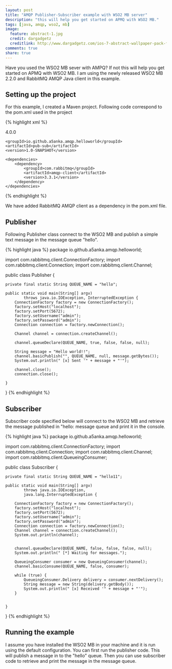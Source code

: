 ```yaml
---
layout: post
title: "AMQP Publisher-Subscriber example with WSO2 MB server"
description: "this will help you get started on APMQ with WSO2 MB."
tags: [java, amqp, wso2, mb]
image:
  feature: abstract-1.jpg
  credit: dargadgetz
  creditlink: http://www.dargadgetz.com/ios-7-abstract-wallpaper-pack-for-iphone-5-and-ipod-touch-retina/
comments: true
share: true
---
```


Have you used the WSO2 MB sever with AMPQ? If not this will help you
get started on APMQ with WSO2 MB. I am using the newly released WSO2
MB 2.2.0 and RabbitMQ AMQP Java client in this example.

## Setting up the project

For this example, I created a Maven project. Following code correspond
to the pom.xml used in the project

{% highlight xml %}
<?xml version="1.0" encoding="UTF-8"?>
<project xmlns="http://maven.apache.org/POM/4.0.0"
         xmlns:xsi="http://www.w3.org/2001/XMLSchema-instance"
         xsi:schemaLocation="http://maven.apache.org/POM/4.0.0 http://maven.apache.org/xsd/maven-4.0.0.xsd">
    <modelVersion>4.0.0</modelVersion>

    <groupId>io.github.a5anka.amqp.helloworld</groupId>
    <artifactId>pub-sub</artifactId>
    <version>1.0-SNAPSHOT</version>

    <dependencies>
        <dependency>
            <groupId>com.rabbitmq</groupId>
            <artifactId>amqp-client</artifactId>
            <version>3.3.1</version>
        </dependency>
    </dependencies>
    
</project>
{% endhighlight %}

We have added RabbitMQ AMQP client as a dependency in the pom.xml
file.

## Publisher

Following Publisher class connect to the WSO2 MB and publish a simple
text message in the message queue "hello".

{% highlight java %}
package io.github.a5anka.amqp.helloworld;

import com.rabbitmq.client.ConnectionFactory;
import com.rabbitmq.client.Connection;
import com.rabbitmq.client.Channel;

public class Publisher {

    private final static String QUEUE_NAME = "hello";

    public static void main(String[] argv)
            throws java.io.IOException, InterruptedException {
        ConnectionFactory factory = new ConnectionFactory();
        factory.setHost("localhost");
        factory.setPort(5672);
        factory.setUsername("admin");
        factory.setPassword("admin");
        Connection connection = factory.newConnection();

        Channel channel = connection.createChannel();

        channel.queueDeclare(QUEUE_NAME, true, false, false, null);

        String message = "Hello world!!";
        channel.basicPublish("", QUEUE_NAME, null, message.getBytes());
        System.out.println(" [x] Sent '" + message + "'");

        channel.close();
        connection.close();

    }
}
{% endhighlight %}


## Subscriber

Subscriber code specified below will connect to the WSO2 MB and
retrieve the message published in "hello: message queue and print it
in the console.

{% highlight java %}
package io.github.a5anka.amqp.helloworld;

import com.rabbitmq.client.ConnectionFactory;
import com.rabbitmq.client.Connection;
import com.rabbitmq.client.Channel;
import com.rabbitmq.client.QueueingConsumer;

public class Subscriber {

    private final static String QUEUE_NAME = "hello11";

    public static void main(String[] argv)
            throws java.io.IOException,
            java.lang.InterruptedException {

        ConnectionFactory factory = new ConnectionFactory();
        factory.setHost("localhost");
        factory.setPort(5672);
        factory.setUsername("admin");
        factory.setPassword("admin");
        Connection connection = factory.newConnection();
        Channel channel = connection.createChannel();
        System.out.println(channel);


        channel.queueDeclare(QUEUE_NAME, false, false, false, null);
        System.out.println(" [*] Waiting for messages.");

        QueueingConsumer consumer = new QueueingConsumer(channel);
        channel.basicConsume(QUEUE_NAME, false, consumer);

        while (true) {
            QueueingConsumer.Delivery delivery = consumer.nextDelivery();
            String message = new String(delivery.getBody());
            System.out.println(" [x] Received '" + message + "'");
        }


    }
}
{% endhighlight %}

## Running the example

I assume you have installed the WSO2 MB in your machine and it is run
using the default configuration. You can first run the publisher
code. This will publish a message in to the "hello" queue. Then you
can use subscriber code to retrieve and print the message in the
message queue.
